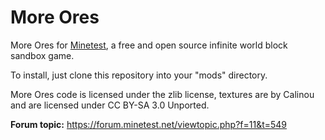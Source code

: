 # More Ores

More Ores for [Minetest](http://minetest.net), a free and open source infinite
world block sandbox game.

To install, just clone this repository into your "mods" directory.

More Ores code is licensed under the zlib license, textures are by Calinou and are licensed under CC BY-SA 3.0 Unported.

**Forum topic:** <https://forum.minetest.net/viewtopic.php?f=11&t=549>
